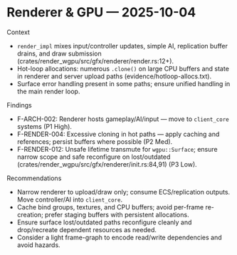 # Renderer & GPU — 2025-10-04

Context
- `render_impl` mixes input/controller updates, simple AI, replication buffer drains, and draw submission (crates/render_wgpu/src/gfx/renderer/render.rs:12+).
- Hot-loop allocations: numerous `.clone()` on large CPU buffers and state in renderer and server upload paths (evidence/hotloop-allocs.txt).
- Surface error handling present in some paths; ensure unified handling in the main render loop.

Findings
- F-ARCH-002: Renderer hosts gameplay/AI/input — move to `client_core` systems (P1 High).
- F-RENDER-004: Excessive cloning in hot paths — apply caching and references; persist buffers where possible (P2 Med).
- F-RENDER-012: Unsafe lifetime transmute for `wgpu::Surface`; ensure narrow scope and safe reconfigure on lost/outdated (crates/render_wgpu/src/gfx/renderer/init.rs:84,91) (P3 Low).

Recommendations
- Narrow renderer to upload/draw only; consume ECS/replication outputs. Move controller/AI into `client_core`.
- Cache bind groups, textures, and CPU buffers; avoid per-frame re-creation; prefer staging buffers with persistent allocations.
- Ensure surface lost/outdated paths reconfigure cleanly and drop/recreate dependent resources as needed.
- Consider a light frame-graph to encode read/write dependencies and avoid hazards.

